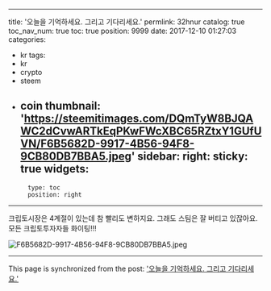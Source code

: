 
---
title: '오늘을 기억하세요.  그리고 기다리세요.'
permlink: 32hnur
catalog: true
toc_nav_num: true
toc: true
position: 9999
date: 2017-12-10 01:27:03
categories:
- kr
tags:
- kr
- crypto
- steem
- coin
thumbnail: 'https://steemitimages.com/DQmTyW8BJQAWC2dCvwARTkEqPKwFWcXBC65RZtxY1GUfUVN/F6B5682D-9917-4B56-94F8-9CB80DB7BBA5.jpeg'
sidebar:
    right:
        sticky: true
widgets:
    -
        type: toc
        position: right
---


크립토시장은 4계절이 있는데 
참 빨리도 변하지요. 
그래도 스팀은 잘 버티고 있잖아요. 
모든 크립토투자자들 화이팅!!!

![F6B5682D-9917-4B56-94F8-9CB80DB7BBA5.jpeg](https://steemitimages.com/DQmTyW8BJQAWC2dCvwARTkEqPKwFWcXBC65RZtxY1GUfUVN/F6B5682D-9917-4B56-94F8-9CB80DB7BBA5.jpeg)

- - -

This page is synchronized from the post: ['오늘을 기억하세요.  그리고 기다리세요.'](https://steemit.com/@kingbit/32hnur)
